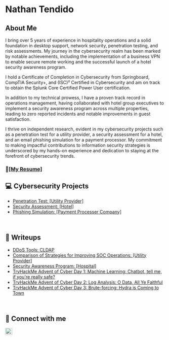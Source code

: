<h1>Nathan Tendido</h1>

<h2>About Me</h2>

I bring over 5 years of experience in hospitality operations and a solid foundation in desktop support, network security, penetration testing, and risk assessments. My journey in the cybersecurity realm has been marked by notable achievements, including the implementation of a business VPN to enable secure remote working and the successful launch of a hotel security awareness program. 

I hold a Certificate of Completion in Cybersecurity from Springboard, CompTIA Security+, and (ISC)² Certified in Cybersecurity and am on track to obtain the Splunk Core Certified Power User certification.

In addition to my technical prowess, I have a proven track record in operations management, having collaborated with hotel group executives to implement a security awareness program across multiple properties, leading to zero reported incidents and notable improvements in guest satisfaction. 

I thrive on independent research, evident in my cybersecurity projects such as a penetration test for a utility provider, a security assessment for a hotel, and an email phishing simulation for a payment processor. My commitment to making impactful contributions to information security strategies is underscored by my hands-on experience and dedication to staying at the forefront of cybersecurity trends.


  
<h3>👋<a href="https://docs.google.com/document/d/1aE1m5YRqhbx3ugHitytdH1ZBpLCab6K8MfGfwACUkr8/edit?usp=sharing">[My Resume]</a></h3>

<h2>💻 Cybersecurity Projects</h2>

  - <a href="https://github.com/tendeedo/penetration-test-utility-provider">Penetration Test: [Utility Provider]</a>
  - <a href="https://github.com/tendeedo/security-assessment-hotel">Security Assessment: [Hotel]</a>
  - <a href="https://github.com/tendeedo/phishing-simulation/tree/main">Phishing Simulation: [Payment Processer Company]</a>

<br>
<h2>📝 Writeups</h2>

- <a href="https://github.com/tendeedo/cldap">DDoS Tools: CLDAP</a>
- <a href="https://github.com/tendeedo/writeups/blob/57e8039b97105d330126ad69c3240dd0e8c7cf02/Comparison%20of%20Strategies%20for%20Improving%20SOC%20Operations.pdf">Comparison of Strategies for Improving SOC Operations: [Utility Provider]</a>
- <a href="https://github.com/tendeedo/writeups/blob/main/Security%20Awareness%20Program.pdf">Security Awareness Program: [Hospital]</a>
- <a href="https://github.com/tendeedo/advent-of-cyber/blob/main/Day%201_Machine%20Learning.pdf">TryHackMe Advent of Cyber Day 1: Machine Learning: Chatbot, tell me, if you're really safe?</a>
- <a href="https://github.com/tendeedo/advent-of-cyber/blob/main/Day%202_%20Log%20Analysis.pdf">TryHackMe Advent of Cyber Day 2: Log Analysis: O Data, All Ye Faithful</a>
- <a href="https://github.com/tendeedo/advent-of-cyber/blob/main/Day%203_%20Brute%20Forcing.pdf">TryHackMe Advent of Cyber Day 3: Brute-forcing: Hydra is Coming to Town</a>
<br>
<h2> 📱 Connect with me</h2>

[<img align="left" alt="LinkedIn" width="22px" src="https://cdn.jsdelivr.net/npm/simple-icons@v3/icons/linkedin.svg" />][linkedin]

[linkedin]: https://www.linkedin.com/in/nathantendido/
<br>
